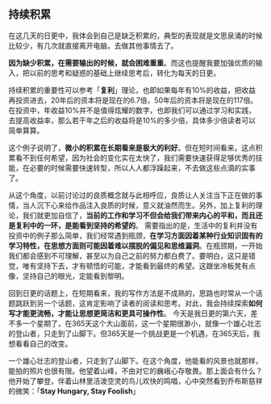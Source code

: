 ## 持续积累

在这几天的日更中，我体会到自己是缺乏积累的，典型的表现就是文思泉涌的时候比较少，有几次就直接离开电脑，去做其他事情去了。

**因为缺少积累，在需要输出的时候，就会困难重重**。而这也提醒我要加强优质的输入，把以前的思考和疑惑的基础上继续思考后，转化为每天的日更。

持续积累的重要性可以参考「**复利**」理论，也即如果每年有10%的收益，把收益再投资进去，20年后的资本将是现在的6.7倍，50年后的资本将是现在的117倍。在投资中，年收益10%并不是值得炫耀的数字，也即我们可以通过学习和实践，去提高收益率，那么若干年之后的收益将是10%的多少倍，具体多少倍读者可以简单算算。

这个例子说明了，**微小的积累在长期看来是极大的利好**。但在短时间看来，这点积累看不到任何希望，因为社会的变化实在太快了，我们需要快速获得足够优秀的技能，在必要的时候需要快速转型，所以人人都浮躁起来，不去做这些点滴的实事了。

从这个角度，以前讨论过的良质概念就与此相呼应，良质让人关注当下正在做的事情，当人沉下心来给作品注入良质的时候，意义就油然而生。另外，加上复利的理论，我们就更加自信了，**当前的工作和学习不但会给我们带来内心的平和，而且还是复利中的一环，是能看到坚持的希望的**。
需要指出的是，生活中的复利并没有投资中的例子那么简单，我们经常遇到瓶颈，**在学习方面因着某种行业知识固有的学习特性，在思想方面则可能因着难以摆脱的偏见和思维漏洞**。在瓶颈期，一开始我们都会感到不可理解，甚至以为自己之前的努力都白费了。要明白，这只是错觉，唯有坚持下去，才有顿悟的可能，才能看到最终的希望。这跟坐冷板凳有点像，坚持自己的眼光，定能看到黎明。

回到日更的话题上，在短期看来，我的写作方法是不成熟的，思路也时常从一个话题跳跃到另一个话题，这肯定影响了读者的阅读和思考。对此，我会持续探索**如何写才能更流畅，才能让思想更简洁和更具可操作性**。
今天是我日更的第六天，差不多一个星期了，在365天这个大山面前，这一个星期很渺小，就像一个雄心壮志的登山者，只走到了山脚下。但365天是一个挑战更是一个机遇，在365天后，我想看看自己的改变。

一个雄心壮志的登山者，只走到了山脚下。在这个角度，他能看的风景也就那样，能拍的照片也很有限。他望着山峰，不由对它的巍峨心存敬畏。那上面会有什么？他开始了攀登，伴着山林里活泼空灵的鸟儿欢快的鸣唱，心中突然看到乔布斯慈祥的微笑：「**Stay Hungary, Stay Foolish**」